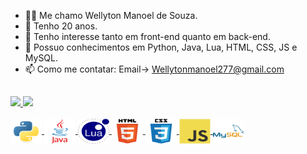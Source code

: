 - 👨‍💻 Me chamo Wellyton Manoel de Souza.
- 🦈 Tenho 20 anos.
- 📖 Tenho interesse tanto em front-end quanto em back-end. 
- 💾 Possuo conhecimentos em Python, Java, Lua, HTML, CSS, JS e MySQL.
- 📫 Como me contatar: Email-> Wellytonmanoel277@gmail.com

##

<div>
  <a href="https://github.com/Salamandarim277">
  <img height="180em" src="https://github-readme-stats.vercel.app/api?username=Salamandarim277&show_icons=true&theme=dracula&include_all_commits=true&count_private=true"/>
  <img height="180em" src="https://github-readme-stats.vercel.app/api/top-langs/?username=Salamandarim277&layout=compact&langs_count=7&theme=dracula"/>
</div>
      
<div style="display: inline_block"><br>
  <img align="center" alt="Sala-Python" height="40" width="50" src="https://raw.githubusercontent.com/devicons/devicon/master/icons/python/python-original.svg">
  <img align="center" alt="Sala-Java" height="40" width="50" src="https://raw.githubusercontent.com/devicons/devicon/master/icons/java/java-original-wordmark.svg">
  <img align="center" alt="Sala-Lua" height="40" width="50" src="https://raw.githubusercontent.com/devicons/devicon/master/icons/lua/lua-original-wordmark.svg">
  <img align="center" alt="Sala-HTML" height="40" width="50" src="https://raw.githubusercontent.com/devicons/devicon/master/icons/html5/html5-original-wordmark.svg">
  <img align="center" alt="Sala-CSS" height="40" width="50" src="https://raw.githubusercontent.com/devicons/devicon/master/icons/css3/css3-original-wordmark.svg">
   <img align="center" alt="Sala-JS" height="40" width="50" src="https://raw.githubusercontent.com/devicons/devicon/master/icons/javascript/javascript-original.svg">
  <img align="center" alt="Sala-MySQL" height="40" width="50" src="https://raw.githubusercontent.com/devicons/devicon/master/icons/mysql/mysql-original-wordmark.svg">
</div>

##

